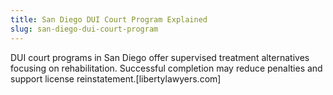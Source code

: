 ```yaml
---
title: San Diego DUI Court Program Explained
slug: san-diego-dui-court-program
---
```


DUI court programs in San Diego offer supervised treatment alternatives focusing on rehabilitation. Successful completion may reduce penalties and support license reinstatement.[libertylawyers.com]